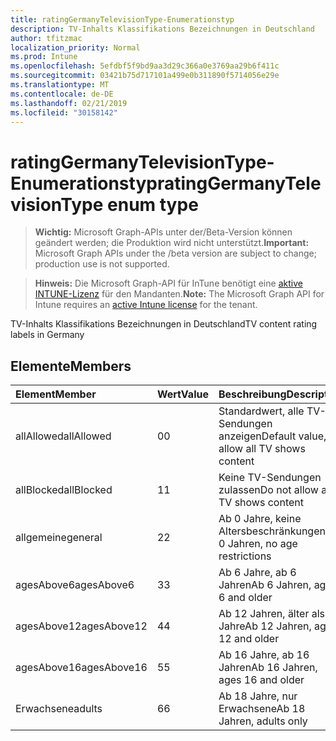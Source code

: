```yaml
---
title: ratingGermanyTelevisionType-Enumerationstyp
description: TV-Inhalts Klassifikations Bezeichnungen in Deutschland
author: tfitzmac
localization_priority: Normal
ms.prod: Intune
ms.openlocfilehash: 5efdbf5f9bd9aa3d29c366a0e3769aa29b6f411c
ms.sourcegitcommit: 03421b75d717101a499e0b311890f5714056e29e
ms.translationtype: MT
ms.contentlocale: de-DE
ms.lasthandoff: 02/21/2019
ms.locfileid: "30158142"
---
```

# <a name="ratinggermanytelevisiontype-enum-type"></a><span data-ttu-id="c746b-103">ratingGermanyTelevisionType-Enumerationstyp</span><span class="sxs-lookup"><span data-stu-id="c746b-103">ratingGermanyTelevisionType enum type</span></span>

> <span data-ttu-id="c746b-104">**Wichtig:** Microsoft Graph-APIs unter der/Beta-Version können geändert werden; die Produktion wird nicht unterstützt.</span><span class="sxs-lookup"><span data-stu-id="c746b-104">**Important:** Microsoft Graph APIs under the /beta version are subject to change; production use is not supported.</span></span>

> <span data-ttu-id="c746b-105">**Hinweis:** Die Microsoft Graph-API für InTune benötigt eine [aktive INTUNE-Lizenz](https://go.microsoft.com/fwlink/?linkid=839381) für den Mandanten.</span><span class="sxs-lookup"><span data-stu-id="c746b-105">**Note:** The Microsoft Graph API for Intune requires an [active Intune license](https://go.microsoft.com/fwlink/?linkid=839381) for the tenant.</span></span>

<span data-ttu-id="c746b-106">TV-Inhalts Klassifikations Bezeichnungen in Deutschland</span><span class="sxs-lookup"><span data-stu-id="c746b-106">TV content rating labels in Germany</span></span>

## <a name="members"></a><span data-ttu-id="c746b-107">Elemente</span><span class="sxs-lookup"><span data-stu-id="c746b-107">Members</span></span>
|<span data-ttu-id="c746b-108">Element</span><span class="sxs-lookup"><span data-stu-id="c746b-108">Member</span></span>|<span data-ttu-id="c746b-109">Wert</span><span class="sxs-lookup"><span data-stu-id="c746b-109">Value</span></span>|<span data-ttu-id="c746b-110">Beschreibung</span><span class="sxs-lookup"><span data-stu-id="c746b-110">Description</span></span>|
|:---|:---|:---|
|<span data-ttu-id="c746b-111">allAllowed</span><span class="sxs-lookup"><span data-stu-id="c746b-111">allAllowed</span></span>|<span data-ttu-id="c746b-112">0</span><span class="sxs-lookup"><span data-stu-id="c746b-112">0</span></span>|<span data-ttu-id="c746b-113">Standardwert, alle TV-Sendungen anzeigen</span><span class="sxs-lookup"><span data-stu-id="c746b-113">Default value, allow all TV shows content</span></span>|
|<span data-ttu-id="c746b-114">allBlocked</span><span class="sxs-lookup"><span data-stu-id="c746b-114">allBlocked</span></span>|<span data-ttu-id="c746b-115">1</span><span class="sxs-lookup"><span data-stu-id="c746b-115">1</span></span>|<span data-ttu-id="c746b-116">Keine TV-Sendungen zulassen</span><span class="sxs-lookup"><span data-stu-id="c746b-116">Do not allow any TV shows content</span></span>|
|<span data-ttu-id="c746b-117">allgemeine</span><span class="sxs-lookup"><span data-stu-id="c746b-117">general</span></span>|<span data-ttu-id="c746b-118">2</span><span class="sxs-lookup"><span data-stu-id="c746b-118">2</span></span>|<span data-ttu-id="c746b-119">Ab 0 Jahre, keine Altersbeschränkungen</span><span class="sxs-lookup"><span data-stu-id="c746b-119">Ab 0 Jahren, no age restrictions</span></span>|
|<span data-ttu-id="c746b-120">agesAbove6</span><span class="sxs-lookup"><span data-stu-id="c746b-120">agesAbove6</span></span>|<span data-ttu-id="c746b-121">3</span><span class="sxs-lookup"><span data-stu-id="c746b-121">3</span></span>|<span data-ttu-id="c746b-122">Ab 6 Jahre, ab 6 Jahren</span><span class="sxs-lookup"><span data-stu-id="c746b-122">Ab 6 Jahren, ages 6 and older</span></span>|
|<span data-ttu-id="c746b-123">agesAbove12</span><span class="sxs-lookup"><span data-stu-id="c746b-123">agesAbove12</span></span>|<span data-ttu-id="c746b-124">4</span><span class="sxs-lookup"><span data-stu-id="c746b-124">4</span></span>|<span data-ttu-id="c746b-125">Ab 12 Jahren, älter als 12 Jahre</span><span class="sxs-lookup"><span data-stu-id="c746b-125">Ab 12 Jahren, ages 12 and older</span></span>|
|<span data-ttu-id="c746b-126">agesAbove16</span><span class="sxs-lookup"><span data-stu-id="c746b-126">agesAbove16</span></span>|<span data-ttu-id="c746b-127">5</span><span class="sxs-lookup"><span data-stu-id="c746b-127">5</span></span>|<span data-ttu-id="c746b-128">Ab 16 Jahre, ab 16 Jahren</span><span class="sxs-lookup"><span data-stu-id="c746b-128">Ab 16 Jahren, ages 16 and older</span></span>|
|<span data-ttu-id="c746b-129">Erwachsene</span><span class="sxs-lookup"><span data-stu-id="c746b-129">adults</span></span>|<span data-ttu-id="c746b-130">6</span><span class="sxs-lookup"><span data-stu-id="c746b-130">6</span></span>|<span data-ttu-id="c746b-131">Ab 18 Jahre, nur Erwachsene</span><span class="sxs-lookup"><span data-stu-id="c746b-131">Ab 18 Jahren, adults only</span></span>|





